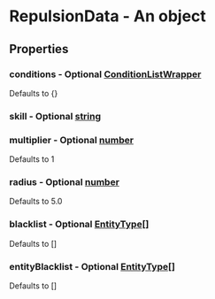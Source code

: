 

# RepulsionData - An object



## Properties



### conditions - Optional [ConditionListWrapper](ConditionListWrapper)



Defaults to {}



### skill - Optional [string](string)



### multiplier - Optional [number](number)



Defaults to 1



### radius - Optional [number](number)



Defaults to 5.0



### blacklist - Optional [EntityType[]](EntityType[])



Defaults to []



### entityBlacklist - Optional [EntityType[]](EntityType[])



Defaults to []

